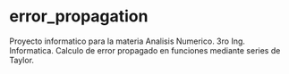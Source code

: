 # error_propagation
Proyecto informatico para la materia Analisis Numerico.
3ro Ing. Informatica.
Calculo de error propagado en funciones mediante series de Taylor.